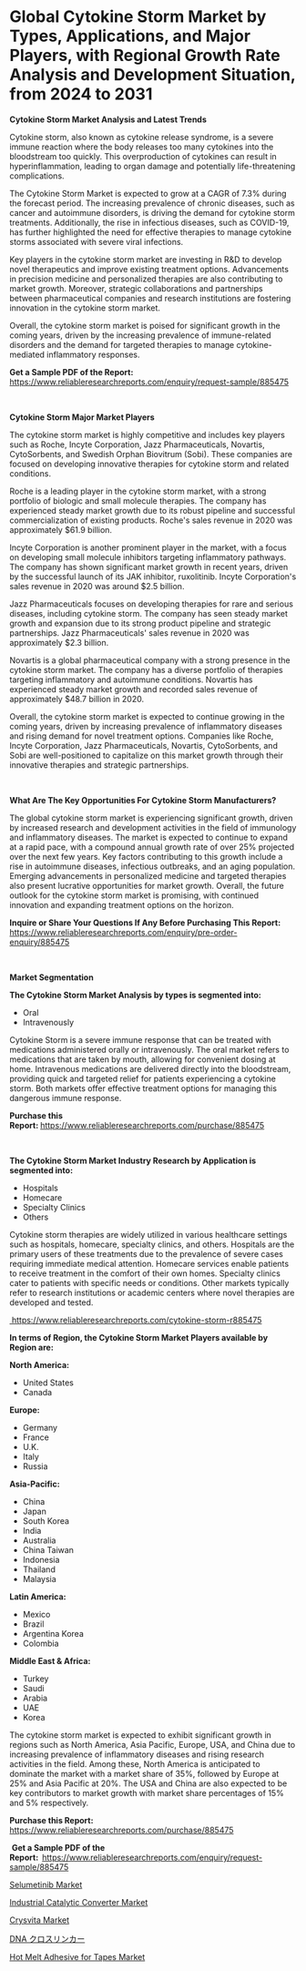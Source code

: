 <p><h1>Global Cytokine Storm Market by Types, Applications, and Major Players, with Regional Growth Rate Analysis and Development Situation, from 2024 to 2031</h1></p><p><strong>Cytokine Storm Market Analysis and Latest Trends</strong></p>
<p><p>Cytokine storm, also known as cytokine release syndrome, is a severe immune reaction where the body releases too many cytokines into the bloodstream too quickly. This overproduction of cytokines can result in hyperinflammation, leading to organ damage and potentially life-threatening complications.</p><p>The Cytokine Storm Market is expected to grow at a CAGR of 7.3% during the forecast period. The increasing prevalence of chronic diseases, such as cancer and autoimmune disorders, is driving the demand for cytokine storm treatments. Additionally, the rise in infectious diseases, such as COVID-19, has further highlighted the need for effective therapies to manage cytokine storms associated with severe viral infections.</p><p>Key players in the cytokine storm market are investing in R&D to develop novel therapeutics and improve existing treatment options. Advancements in precision medicine and personalized therapies are also contributing to market growth. Moreover, strategic collaborations and partnerships between pharmaceutical companies and research institutions are fostering innovation in the cytokine storm market.</p><p>Overall, the cytokine storm market is poised for significant growth in the coming years, driven by the increasing prevalence of immune-related disorders and the demand for targeted therapies to manage cytokine-mediated inflammatory responses.</p></p>
<p><strong>Get a Sample PDF of the Report:&nbsp;</strong> <a href="https://www.reliableresearchreports.com/enquiry/request-sample/885475">https://www.reliableresearchreports.com/enquiry/request-sample/885475</a></p>
<p>&nbsp;</p>
<p><strong>Cytokine Storm Major Market Players</strong></p>
<p><p>The cytokine storm market is highly competitive and includes key players such as Roche, Incyte Corporation, Jazz Pharmaceuticals, Novartis, CytoSorbents, and Swedish Orphan Biovitrum (Sobi). These companies are focused on developing innovative therapies for cytokine storm and related conditions.</p><p>Roche is a leading player in the cytokine storm market, with a strong portfolio of biologic and small molecule therapies. The company has experienced steady market growth due to its robust pipeline and successful commercialization of existing products. Roche's sales revenue in 2020 was approximately $61.9 billion.</p><p>Incyte Corporation is another prominent player in the market, with a focus on developing small molecule inhibitors targeting inflammatory pathways. The company has shown significant market growth in recent years, driven by the successful launch of its JAK inhibitor, ruxolitinib. Incyte Corporation's sales revenue in 2020 was around $2.5 billion.</p><p>Jazz Pharmaceuticals focuses on developing therapies for rare and serious diseases, including cytokine storm. The company has seen steady market growth and expansion due to its strong product pipeline and strategic partnerships. Jazz Pharmaceuticals' sales revenue in 2020 was approximately $2.3 billion.</p><p>Novartis is a global pharmaceutical company with a strong presence in the cytokine storm market. The company has a diverse portfolio of therapies targeting inflammatory and autoimmune conditions. Novartis has experienced steady market growth and recorded sales revenue of approximately $48.7 billion in 2020.</p><p>Overall, the cytokine storm market is expected to continue growing in the coming years, driven by increasing prevalence of inflammatory diseases and rising demand for novel treatment options. Companies like Roche, Incyte Corporation, Jazz Pharmaceuticals, Novartis, CytoSorbents, and Sobi are well-positioned to capitalize on this market growth through their innovative therapies and strategic partnerships.</p></p>
<p>&nbsp;</p>
<p><strong>What Are The Key Opportunities For Cytokine Storm Manufacturers?</strong></p>
<p><p>The global cytokine storm market is experiencing significant growth, driven by increased research and development activities in the field of immunology and inflammatory diseases. The market is expected to continue to expand at a rapid pace, with a compound annual growth rate of over 25% projected over the next few years. Key factors contributing to this growth include a rise in autoimmune diseases, infectious outbreaks, and an aging population. Emerging advancements in personalized medicine and targeted therapies also present lucrative opportunities for market growth. Overall, the future outlook for the cytokine storm market is promising, with continued innovation and expanding treatment options on the horizon.</p></p>
<p><strong>Inquire or Share Your Questions If Any Before Purchasing This Report:</strong> <a href="https://www.reliableresearchreports.com/enquiry/pre-order-enquiry/885475">https://www.reliableresearchreports.com/enquiry/pre-order-enquiry/885475</a></p>
<p>&nbsp;</p>
<p><strong>Market Segmentation</strong></p>
<p><strong>The Cytokine Storm Market Analysis by types is segmented into:</strong></p>
<p><ul><li>Oral</li><li>Intravenously</li></ul></p>
<p><p>Cytokine Storm is a severe immune response that can be treated with medications administered orally or intravenously. The oral market refers to medications that are taken by mouth, allowing for convenient dosing at home. Intravenous medications are delivered directly into the bloodstream, providing quick and targeted relief for patients experiencing a cytokine storm. Both markets offer effective treatment options for managing this dangerous immune response.</p></p>
<p><strong>Purchase this Report:&nbsp;</strong><a href="https://www.reliableresearchreports.com/purchase/885475">https://www.reliableresearchreports.com/purchase/885475</a></p>
<p>&nbsp;</p>
<p><strong>The Cytokine Storm Market Industry Research by Application is segmented into:</strong></p>
<p><ul><li>Hospitals</li><li>Homecare</li><li>Specialty Clinics</li><li>Others</li></ul></p>
<p><p>Cytokine storm therapies are widely utilized in various healthcare settings such as hospitals, homecare, specialty clinics, and others. Hospitals are the primary users of these treatments due to the prevalence of severe cases requiring immediate medical attention. Homecare services enable patients to receive treatment in the comfort of their own homes. Specialty clinics cater to patients with specific needs or conditions. Other markets typically refer to research institutions or academic centers where novel therapies are developed and tested.</p></p>
<p><a href="https://www.reliableresearchreports.com/cytokine-storm-r885475">&nbsp;https://www.reliableresearchreports.com/cytokine-storm-r885475</a></p>
<p><strong>In terms of Region, the Cytokine Storm Market Players available by Region are:</strong></p>
<p>
    <p> <strong> North America: </strong>
        <ul>
            <li>United States</li>
            <li>Canada</li>
        </ul>
        </p> 
    <p> <strong> Europe: </strong>
        <ul>
            <li>Germany</li>
            <li>France</li>
            <li>U.K.</li>
            <li>Italy</li>
            <li>Russia</li>
        </ul>
        </p> 
    <p> <strong> Asia-Pacific: </strong>
        <ul>
            <li>China</li>
            <li>Japan</li>
            <li>South Korea</li>
            <li>India</li>
            <li>Australia</li>
            <li>China Taiwan</li>
            <li>Indonesia</li>
            <li>Thailand</li>
            <li>Malaysia</li>
        </ul>
        </p> 
    <p> <strong> Latin America: </strong>
        <ul>
            <li>Mexico</li>
            <li>Brazil</li>
            <li>Argentina Korea</li>
            <li>Colombia</li>
        </ul>
        </p> 
    <p> <strong> Middle East & Africa: </strong>
        <ul>
            <li>Turkey</li>
            <li>Saudi</li>
            <li>Arabia</li>
            <li>UAE</li>
            <li>Korea</li>
        </ul>
    </p>
    </p>
<p><p>The cytokine storm market is expected to exhibit significant growth in regions such as North America, Asia Pacific, Europe, USA, and China due to increasing prevalence of inflammatory diseases and rising research activities in the field. Among these, North America is anticipated to dominate the market with a market share of 35%, followed by Europe at 25% and Asia Pacific at 20%. The USA and China are also expected to be key contributors to market growth with market share percentages of 15% and 5% respectively.</p></p>
<p><strong>Purchase this Report: </strong><a href="https://www.reliableresearchreports.com/purchase/885475">https://www.reliableresearchreports.com/purchase/885475</a></p>
<p>&nbsp;<strong>Get a Sample PDF of the Report:&nbsp;&nbsp;</strong><a href="https://www.reliableresearchreports.com/enquiry/request-sample/885475">https://www.reliableresearchreports.com/enquiry/request-sample/885475</a></p>
<p><strong></strong></p>
<p><p><a href="https://github.com/brenzgnarento/Market-Research-Report-List-2/blob/main/selumetinib-market.md">Selumetinib Market</a></p><p><a href="https://www.linkedin.com/pulse/industrial-catalytic-converter-market-analysis-its-cagr-segmentation-nmu9f">Industrial Catalytic Converter Market</a></p><p><a href="https://github.com/MyrtisWest1/Market-Research-Report-List-1/blob/main/crysvita-market.md">Crysvita Market</a></p><p><a href="https://github.com/deonnorth8/Market-Research-Report-List-1/blob/main/379797058354.md">DNA クロスリンカー</a></p><p><a href="https://issuu.com/reportprime-2/docs/hot-melt-adhesive-for-tapes-market-size-2030.pptx">Hot Melt Adhesive for Tapes Market</a></p></p>
